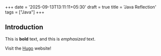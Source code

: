 +++
date = '2025-09-13T13:11:11+05:30'
draft = true
title = 'Java Reflection'
tags = ["Java"]
+++
## Introduction

This is **bold** text, and this is *emphasized* text.

Visit the [Hugo](https://gohugo.io) website!
